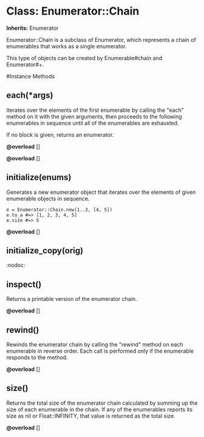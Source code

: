 # Class: Enumerator::Chain
**Inherits:** Enumerator
    

Enumerator::Chain is a subclass of Enumerator, which represents a chain of
enumerables that works as a single enumerator.

This type of objects can be created by Enumerable#chain and Enumerator#+.



#Instance Methods
## each(*args) [](#method-i-each)
Iterates over the elements of the first enumerable by calling the "each"
method on it with the given arguments, then proceeds to the following
enumerables in sequence until all of the enumerables are exhausted.

If no block is given, returns an enumerator.

**@overload** [] 

**@overload** [] 

## initialize(enums) [](#method-i-initialize)
Generates a new enumerator object that iterates over the elements of given
enumerable objects in sequence.

    e = Enumerator::Chain.new(1..3, [4, 5])
    e.to_a #=> [1, 2, 3, 4, 5]
    e.size #=> 5

**@overload** [] 

## initialize_copy(orig) [](#method-i-initialize_copy)
:nodoc:

## inspect() [](#method-i-inspect)
Returns a printable version of the enumerator chain.

**@overload** [] 

## rewind() [](#method-i-rewind)
Rewinds the enumerator chain by calling the "rewind" method on each enumerable
in reverse order.  Each call is performed only if the enumerable responds to
the method.

**@overload** [] 

## size() [](#method-i-size)
Returns the total size of the enumerator chain calculated by summing up the
size of each enumerable in the chain.  If any of the enumerables reports its
size as nil or Float::INFINITY, that value is returned as the total size.

**@overload** [] 

